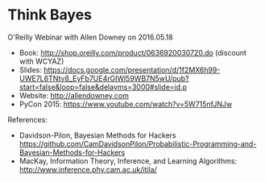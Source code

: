 # Think Bayes
O'Reilly Webinar with Allen Downey on 2016.05.18

- Book: http://shop.oreilly.com/product/0636920030720.do (discount with WCYAZ)
- Slides: https://docs.google.com/presentation/d/1f2MX6h99-UWE7L6TNtv8_EyFb7UE4rGIWl59WB7N5wU/pub?start=false&loop=false&delayms=3000#slide=id.p
- Website: http://allendowney.com
- PyCon 2015: https://www.youtube.com/watch?v=5W715nfJNJw

References:
 - Davidson-Pilon, Bayesian Methods for Hackers https://github.com/CamDavidsonPilon/Probabilistic-Programming-and-Bayesian-Methods-for-Hackers
 - MacKay, Information Theory, Inference, and Learning Algorithms: http://www.inference.phy.cam.ac.uk/itila/
